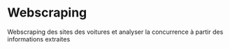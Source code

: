# Webscraping
Webscraping des sites des voitures et analyser la concurrence à partir des informations extraites
